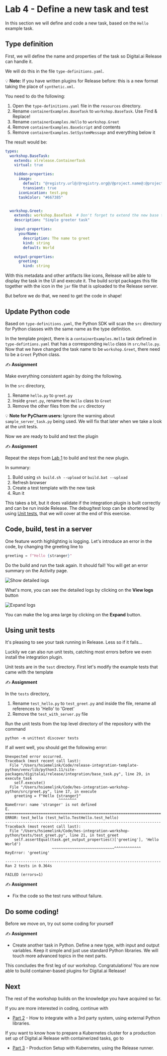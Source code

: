 # Lab 4 - Define a new task and test

In this section we will define and code a new task, based on the `Hello` example task.

## Type definition

First, we will define the name and properties of the task so Digital.ai Release can handle it.

We will do this in the file `type-definitions.yaml`.

💡 **Note:** If you have written plugins for Release before: this is a new format taking the place of `synthetic.xml`. 

You need to do the following:
1. Open the `type-definitions.yaml` file in the `resources` directory.
2. Rename `containerExamples.BaseTask` to `workshop.BaseTask`. Use Find & Replace!
3. Rename `containerExamples.Hello` to `workshop.Greet`
4. Remove `containerExamples.BaseScript` and contents
5. Remove `containerExamples.SetSystemMessage` and everything below it

The result would be:

```yaml
types:
  workshop.BaseTask:
    extends: xlrelease.ContainerTask
    virtual: true

    hidden-properties:
      image:
        default: "@registry.url@/@registry.org@/@project.name@:@project.version@"
        transient: true
      iconLocation: test.png
      taskColor: "#667385"


  workshop.Greet:
    extends: workshop.BaseTask  # Don't forget to extend the new base task
    description: "Simple greeter task"

    input-properties:
      yourName:
        description: The name to greet
        kind: string
        default: World

    output-properties:
      greeting:
        kind: string
```

With this metadata and other artifacts like icons, Release will be able to display the task in the UI and execute it. 
The build script packages this file together with the icon in the `jar` file that is uploaded to the Release server.

But before we do that, we need to get the code in shape!

## Update Python code

Based on `type-definitions.yaml`, the Python SDK will scan the `src` directory for Python classes with the same name as the type definition.

In the template project, there is a `containerExamples.Hello` task defined in `type-defintions.yaml` that has a corresponding `Hello` class in `src/hello.py`. Now that we have changed the task name to be `workshop.Greet`, there need to be a `Greet` Python class.

✍️ **Assignment**

Make everything consistent again by doing the following.

In the `src` directory,
1. Rename `hello.py` to `greet.py`
2. Inside `greet.py`, rename the `Hello` class to `Greet`
3. Remove the other files from the `src` directory

💡 **Note for PyCharm users:** Ignore the warning about `sample_server_task.py` being used. We will fix that later when we take a look at the unit tests.

Now we are ready to build and test the plugin

✍️ **Assignment**

Repeat the steps from [Lab 1](lab-1-run-hello-world.md#build-integration-plugin-and-publish-the-container-image) to build and test the new plugin.

In summary:
1. Build using `sh build.sh --upload` or `build.bat --upload`
2. Refresh browser
3. Create a test template with the new task
4. Run it

This takes a bit, but it does validate if the integration plugin is built correctly and can be run inside Release. The debug/test loop can be shortened by using [Unit tests](#using-unit-tests), that we will cover at the end of this exercise.


## Code, build, test in a server

One feature worth highlighting is logging. Let's introduce an error in the code, by changing the greeting line to

```python
greeting = f"Hello {stranger}" 
```

Do the build and run the task again. It should fail!
You will get an error summary on the Activity page. 

![Show detailed logs](img/show-detailed-logs.png)

What's more, you can see the detailed logs by clicking on the **View logs** button

![Expand logs](img/expand-logs.png)

You can make the log area large by clicking on the **Expand** button.

## Using unit tests

It's pleasing to see your task running in Release. Less so if it fails... 

Luckily we can also run unit tests, catching most errors before we even install the integration plugin.

Unit tests are in the `test` directory. First let's modify the example tests that came with the template

✍️ **Assignment**

In the `tests` directory,
1. Rename `test_hello.py` to `test_greet.py` and inside the file, rename all references to 'Hello' to 'Greet'
2. Remove the `test_with_server.py` file

Run the unit tests from the top level directory of the repository with the command

    python -m unittest discover tests

If all went well, you should get the following error:

```
Unexpected error occurred.
Traceback (most recent call last):
  File "/Users/hsiemelink/Code/release-integration-template-python/venv/lib/python3.11/site-packages/digitalai/release/integration/base_task.py", line 29, in execute_task
    self.execute()
  File "/Users/hsiemelink/Code/hes-integration-workshop-python/src/greet.py", line 17, in execute
    greeting = f"Hello {stranger}"
                        ^^^^^^^^
NameError: name 'stranger' is not defined
E.
======================================================================
ERROR: test_hello (test_hello.TestHello.test_hello)
----------------------------------------------------------------------
Traceback (most recent call last):
  File "/Users/hsiemelink/Code/hes-integration-workshop-python/tests/test_greet.py", line 21, in test_greet
    self.assertEqual(task.get_output_properties()['greeting'], 'Hello World')
                     ~~~~~~~~~~~~~~~~~~~~~~~~~~~~^^^^^^^^^^^^
KeyError: 'greeting'

----------------------------------------------------------------------
Ran 2 tests in 0.364s

FAILED (errors=1)
```

✍️ **Assignment** 
* Fix the code so the test runs without failure.  

## Do some coding!

Before we move on, try out some coding for yourself

✍️ **Assignment**
* Create another task in Python. Define a new type, with input and output variables. Keep it simple and just use standard Python libraries. We will touch more advanced topics in the next parts.

This concludes the first leg of our workshop. 
Congratulations! You are now able to build container-based plugins for Digital.ai Release! 

## Next

The rest of the workshop builds on the knowledge you have acquired so far. 

If you are more interested in coding, continue with
* [Part 2](../part-2/lab-5-create-a-third-party-integration.md) - How to integrate with a 3rd party system, using external Python libraries.

If you want to know how to prepare a Kubernetes cluster for a production set up of Digital.ai Release with containerized tasks, go to
* [Part 3](../part-3/lab-6-prepare-for-kubernetes.md) - Production Setup with Kubernetes, using the Release runner.


